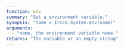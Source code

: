 ```yaml
---
function: env
summary: "Get a environment variable."
synopsis: "home = Irccd.System.env(name)"
arguments:
  - "name, the environment variable name."
returns: "The variable or an empty string"
---
```

